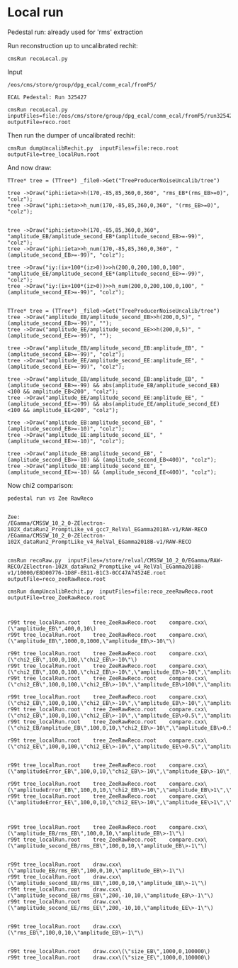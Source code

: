 Local run
====

Pedestal run: already used for 'rms' extraction

Run reconstruction up to uncalibrated rechit:

    cmsRun recoLocal.py

Input

    /eos/cms/store/group/dpg_ecal/comm_ecal/fromP5/

    ECAL Pedestal: Run 325427

    cmsRun recoLocal.py  inputFiles=file:/eos/cms/store/group/dpg_ecal/comm_ecal/fromP5/run325427/run325427_ls0009_streamDQM_pid30095.dat   outputFile=reco.root
    
    
Then run the dumper of uncalibrated rechit:

    cmsRun dumpUncalibRechit.py  inputFiles=file:reco.root       outputFile=tree_localRun.root

And now draw:

    TTree* tree = (TTree*) _file0->Get("TreeProducerNoiseUncalib/tree")

    tree ->Draw("iphi:ieta>>h(170,-85,85,360,0,360", "rms_EB*(rms_EB>=0)", "colz");
    tree ->Draw("iphi:ieta>>h_num(170,-85,85,360,0,360", "(rms_EB>=0)", "colz");

    
    tree ->Draw("iphi:ieta>>h(170,-85,85,360,0,360", "amplitude_EB/amplitude_second_EB*(amplitude_second_EB>=-99)", "colz");
    tree ->Draw("iphi:ieta>>h_num(170,-85,85,360,0,360", "(amplitude_second_EB>=-99)", "colz");

    tree ->Draw("iy:(ix+100*(iz>0))>>h(200,0,200,100,0,100", "amplitude_EE/amplitude_second_EE*(amplitude_second_EE>=-99)", "colz");
    tree ->Draw("iy:(ix+100*(iz>0))>>h_num(200,0,200,100,0,100", "(amplitude_second_EE>=-99)", "colz");

       
    TTree* tree = (TTree*) _file0->Get("TreeProducerNoiseUncalib/tree")
    tree ->Draw("amplitude_EB/amplitude_second_EB>>h(200,0,5)", "(amplitude_second_EB>=-99)", "");
    tree ->Draw("amplitude_EE/amplitude_second_EE>>h(200,0,5)", "(amplitude_second_EE>=-99)", "");

    tree ->Draw("amplitude_EB/amplitude_second_EB:amplitude_EB", "(amplitude_second_EB>=-99)", "colz");
    tree ->Draw("amplitude_EE/amplitude_second_EE:amplitude_EE", "(amplitude_second_EE>=-99)", "colz");

    tree ->Draw("amplitude_EB/amplitude_second_EB:amplitude_EB", "(amplitude_second_EB>=-99) && abs(amplitude_EB/amplitude_second_EB)<100 && amplitude_EB<200", "colz");
    tree ->Draw("amplitude_EE/amplitude_second_EE:amplitude_EE", "(amplitude_second_EE>=-99) && abs(amplitude_EE/amplitude_second_EE)<100 && amplitude_EE<200", "colz");

    tree ->Draw("amplitude_EB:amplitude_second_EB", "(amplitude_second_EB>=-10)", "colz");
    tree ->Draw("amplitude_EE:amplitude_second_EE", "(amplitude_second_EE>=-10)", "colz");
    
    tree ->Draw("amplitude_EB:amplitude_second_EB", "(amplitude_second_EB>=-10) && (amplitude_second_EB<400)", "colz");
    tree ->Draw("amplitude_EE:amplitude_second_EE", "(amplitude_second_EE>=-10) && (amplitude_second_EE<400)", "colz");


    
Now chi2 comparison:

    pedestal run vs Zee RawReco
    
    
    Zee:
    /EGamma/CMSSW_10_2_0-ZElectron-102X_dataRun2_PromptLike_v4_gcc7_RelVal_EGamma2018A-v1/RAW-RECO
    /EGamma/CMSSW_10_2_0-ZElectron-102X_dataRun2_PromptLike_v4_RelVal_EGamma2018B-v1/RAW-RECO
    
    
    cmsRun recoRaw.py  inputFiles=/store/relval/CMSSW_10_2_0/EGamma/RAW-RECO/ZElectron-102X_dataRun2_PromptLike_v4_RelVal_EGamma2018B-v1/10000/E8D00776-1D8F-E811-B1C3-0CC47A74524E.root     outputFile=reco_zeeRawReco.root

    cmsRun dumpUncalibRechit.py  inputFiles=file:reco_zeeRawReco.root       outputFile=tree_ZeeRawReco.root

    
    
    r99t tree_localRun.root    tree_ZeeRawReco.root    compare.cxx\(\"amplitude_EB\",400,0,10\)
    r99t tree_localRun.root    tree_ZeeRawReco.root    compare.cxx\(\"amplitude_EB\",1000,0,1000,\"amplitude_EB\>-10\"\)
    
    r99t tree_localRun.root    tree_ZeeRawReco.root    compare.cxx\(\"chi2_EB\",100,0,100,\"chi2_EB\>-10\"\)
    r99t tree_localRun.root    tree_ZeeRawReco.root    compare.cxx\(\"chi2_EB\",100,0,100,\"chi2_EB\>-10\",\"amplitude_EB\>-10\",\"amplitude_EB\>100\"\)
    r99t tree_localRun.root    tree_ZeeRawReco.root    compare.cxx\(\"chi2_EB\",100,0,100,\"chi2_EB\>-10\",\"amplitude_EB\>100\",\"amplitude_EB\>100\"\)
    
    r99t tree_localRun.root    tree_ZeeRawReco.root    compare.cxx\(\"chi2_EB\",100,0,100,\"chi2_EB\>-10\",\"amplitude_EB\>-10\",\"amplitude_EB\>10\"\)
    r99t tree_localRun.root    tree_ZeeRawReco.root    compare.cxx\(\"chi2_EB\",100,0,100,\"chi2_EB\>-10\",\"amplitude_EB\>0.5\",\"amplitude_EB\>0.5\"\)
    r99t tree_localRun.root    tree_ZeeRawReco.root    compare.cxx\(\"chi2_EB/amplitude_EB\",100,0,10,\"chi2_EB\>-10\",\"amplitude_EB\>0.5\",\"amplitude_EB\>0.5\"\)
    
    r99t tree_localRun.root    tree_ZeeRawReco.root    compare.cxx\(\"chi2_EE\",100,0,100,\"chi2_EE\>-10\",\"amplitude_EE\>0.5\",\"amplitude_EE\>0.5\"\)
    
    
    r99t tree_localRun.root    tree_ZeeRawReco.root    compare.cxx\(\"amplitudeError_EB\",100,0,10,\"chi2_EB\>-10\",\"amplitude_EB\>-10\",\"amplitude_EB\>-10\"\)
    
    r99t tree_localRun.root    tree_ZeeRawReco.root    compare.cxx\(\"amplitudeError_EB\",100,0,10,\"chi2_EB\>-10\",\"amplitude_EB\>1\",\"amplitude_EB\>1\"\)
    r99t tree_localRun.root    tree_ZeeRawReco.root    compare.cxx\(\"amplitudeError_EE\",100,0,10,\"chi2_EE\>-10\",\"amplitude_EE\>1\",\"amplitude_EE\>1\"\)
    
    
    
    r99t tree_localRun.root    tree_ZeeRawReco.root    compare.cxx\(\"amplitude_EB/rms_EB\",100,0,10,\"amplitude_EB\>-1\"\)
    r99t tree_localRun.root    tree_ZeeRawReco.root    compare.cxx\(\"amplitude_second_EB/rms_EB\",100,0,10,\"amplitude_EB\>-1\"\)
    
    
    r99t tree_localRun.root    draw.cxx\(\"amplitude_EB/rms_EB\",100,0,10,\"amplitude_EB\>-1\"\)
    r99t tree_localRun.root    draw.cxx\(\"amplitude_second_EB/rms_EB\",100,0,10,\"amplitude_EB\>-1\"\)
    r99t tree_localRun.root    draw.cxx\(\"amplitude_second_EB/rms_EB\",200,-10,10,\"amplitude_EB\>-1\"\)
    r99t tree_localRun.root    draw.cxx\(\"amplitude_second_EE/rms_EE\",200,-10,10,\"amplitude_EE\>-1\"\)
    
    
    r99t tree_localRun.root    draw.cxx\(\"rms_EB\",100,0,10,\"amplitude_EB\>-1\"\)
    
    
    r99t tree_localRun.root    draw.cxx\(\"size_EB\",1000,0,100000\)
    r99t tree_localRun.root    draw.cxx\(\"size_EE\",1000,0,100000\)
    
    
    
    
    
    
    
    
    
    
    
    
    
    
    
    
    